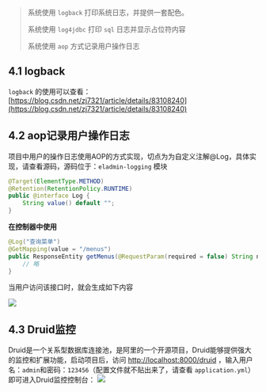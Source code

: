 > 系统使用 ```logback``` 打印系统日志，并提供一套配色。
> 
> 系统使用 ```log4jdbc``` 打印 ```sql``` 日志并显示占位符内容
> 
> 系统使用 ```aop``` 方式记录用户操作日志

## 4.1 logback

 ```logback``` 的使用可以查看：[https://blog.csdn.net/zj7321/article/details/83108240](https://blog.csdn.net/zj7321/article/details/83108240)
## 4.2 aop记录用户操作日志

项目中用户的操作日志使用AOP的方式实现，切点为为自定义注解@Log，具体实现，请查看源码，源码位于：```eladmin-logging``` 模块

``` java
@Target(ElementType.METHOD)
@Retention(RetentionPolicy.RUNTIME)
public @interface Log {
	String value() default "";
}
```
**在控制器中使用**
``` java
@Log("查询菜单")
@GetMapping(value = "/menus")
public ResponseEntity getMenus(@RequestParam(required = false) String name){
    // 略
}
```
当用户访问该接口时，就会生成如下内容

![](https://i.loli.net/2019/03/28/5c9c9374600cc.png)

## 4.3 Druid监控
Druid是一个关系型数据库连接池，是阿里的一个开源项目，Druid能够提供强大的监控和扩展功能，启动项目后，访问 [http://localhost:8000/druid](http://localhost:8000/druid) ，输入用户名：```admin```和密码：```123456```（配置文件就不贴出来了，请查看 ```application.yml```）即可进入Druid监控控制台：
![](https://i.loli.net/2019/03/28/5c9c9391df68a.png)
